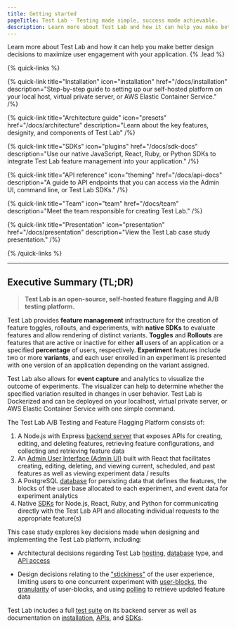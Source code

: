 ```yaml
---
title: Getting started
pageTitle: Test Lab - Testing made simple, success made achievable.
description: Learn more about Test Lab and how it can help you make better design decisions to maximize user engagement with your application.
---
```


Learn more about Test Lab and how it can help you make better design decisions to maximize user engagement with your application. {% .lead %}

{% quick-links %}

{% quick-link title="Installation" icon="installation" href="/docs/installation" description="Step-by-step guide to setting up our self-hosted platform on your local host, virtual private server, or AWS Elastic Container Service." /%}

{% quick-link title="Architecture guide" icon="presets" href="/docs/architecture" description="Learn about the key features, designity, and components of Test Lab" /%}

{% quick-link title="SDKs" icon="plugins" href="/docs/sdk-docs" description="Use our native JavaScript, React, Ruby, or Python SDKs to integrate Test Lab feature management into your application." /%}

{% quick-link title="API reference" icon="theming" href="/docs/api-docs" description="A guide to API endpoints that you can access via the Admin UI, command line, or Test Lab SDKs." /%}

{% quick-link title="Team" icon="team" href="/docs/team" description="Meet the team responsible for creating Test Lab." /%}

{% quick-link title="Presentation" icon="presentation" href="/docs/presentation" description="View the Test Lab case study presentation." /%}

{% /quick-links %}

---

## Executive Summary (TL;DR)

> **Test Lab is an open-source, self-hosted feature flagging and A/B testing platform.**

Test Lab provides **feature management** infrastructure for the creation of feature toggles, rollouts, and experiments, with **native SDKs** to evaluate features and allow rendering of distinct variants. **Toggles** and **Rollouts** are features that are active or inactive for either **all** users of an application or a specified **percentage** of users, respectively. **Experiment** features include two or more **variants**, and each user enrolled in an experiment is presented with one version of an application depending on the variant assigned.

Test Lab also allows for **event capture** and analytics to visualize the outcome of experiments. The visualizer can help to determine whether the specified variation resulted in changes in user behavior. Test Lab is Dockerized and can be deployed on your localhost, virtual private server, or AWS Elastic Container Service with one simple command.

The Test Lab A/B Testing and Feature Flagging Platform consists of:

1. A Node.js with Express [backend server](/docs/backend-server) that exposes APIs for creating, editing, and deleting features, retrieving feature configurations, and collecting and retrieving feature data
2. An [Admin User Interface (Admin UI)](/docs/admin-ui) built with React that facilitates creating, editing, deleting, and viewing current, scheduled, and past features as well as viewing experiment data / results
3. A PostgreSQL [database](/docs/database) for persisting data that defines the features, the blocks of the user base allocated to each experiment, and event data for experiment analytics
4. Native [SDKs](/docs/sdk) for Node.js, React, Ruby, and Python for communicating directly with the Test Lab API and allocating individual requests to the appropriate feature(s)

This case study explores key decisions made when designing and implementing the Test Lab platform, including:

- Architectural decisions regarding Test Lab [hosting](/docs/decisions#managed-versus-self-hosted), [database](/docs/decisions#database-type) type, and [API access](/docs/decisions#api-access)

* Design decisions relating to the ["stickiness"](/docs/functional-decisions#"stickiness"-of-the-user-experience) of the user experience, limiting users to one concurrent experiment with [user-blocks](/docs/functional-decisions#limiting-users-to-one-concurrent-experiment), the [granularity](/docs/functional-decisions#granularity-of-user-blocks) of user-blocks, and using [polling](/docs/functional-decisions#polling-to-retrieve-updated-feature-data) to retrieve updated feature data

Test Lab includes a full [test suite](/docs/testing) on its backend server as well as documentation on [installation](/docs/installation), [APIs](/docs/api-docs), and [SDKs](/docs/sdk-docs).
